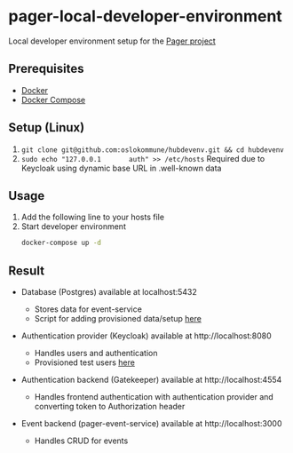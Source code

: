 # pager-local-developer-environment
Local developer environment setup for the [Pager
project](https://github.com/tuuturu?q=pager&type=&language=)

## Prerequisites

* [Docker](https://www.docker.com/)
* [Docker Compose](https://docs.docker.com/compose/install/)

## Setup (Linux)

1. `git clone git@github.com:oslokommune/hubdevenv.git && cd hubdevenv`
1. `sudo echo "127.0.0.1       auth" >> /etc/hosts`
	Required due to Keycloak using dynamic base URL in .well-known data

## Usage

1. Add the following line to your hosts file
1. Start developer environment
	```sh
	docker-compose up -d
	```

## Result

* Database (Postgres) available at localhost:5432
	- Stores data for event-service
	- Script for adding provisioned data/setup
		[here](https://github.com/oslokommune/hubdevenv/blob/master/data/postgres/docker-entrypoint-initdb.d/init-databases.sh)

* Authentication provider (Keycloak) available at http://localhost:8080
	- Handles users and authentication
	- Provisioned test users [here](https://github.com/tuuturu/pager-local-developer-environment/blob/main/data/keycloak/README.md)

* Authentication backend (Gatekeeper) available at http://localhost:4554
	- Handles frontend authentication with authentication provider and converting
		token to Authorization header

* Event backend (pager-event-service) available at http://localhost:3000
	- Handles CRUD for events
